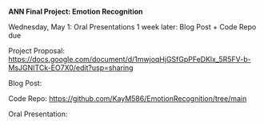 **ANN Final Project: Emotion Recognition**

Wednesday, May 1: Oral Presentations
1 week later: Blog Post + Code Repo due

Project Proposal: https://docs.google.com/document/d/1mwjoqHjGSfGpPFeDKlx_5R5FV-b-MsJGNITCk-EO7X0/edit?usp=sharing

Blog Post: 

Code Repo: https://github.com/KayM586/EmotionRecognition/tree/main 

Oral Presentation:

